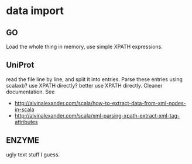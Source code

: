 
# data import

## GO

Load the whole thing in memory, use simple XPATH expressions.

## UniProt

read the file line by line, and split it into entries. Parse these entries using scalaxb? use XPATH directly? better use XPATH directly. Cleaner documentation. See

- http://alvinalexander.com/scala/how-to-extract-data-from-xml-nodes-in-scala
- http://alvinalexander.com/scala/xml-parsing-xpath-extract-xml-tag-attributes

## ENZYME

ugly text stuff I guess.
